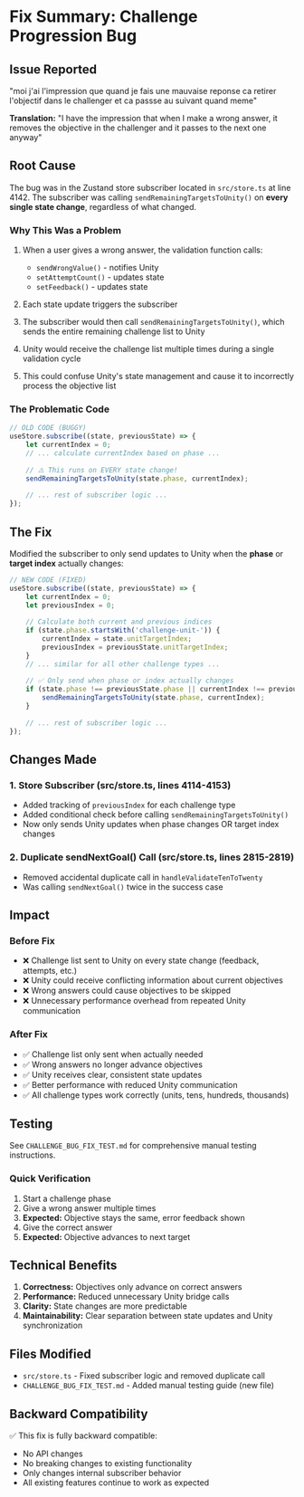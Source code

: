# Fix Summary: Challenge Progression Bug

## Issue Reported
"moi j'ai l'impression que quand je fais une mauvaise reponse ca retirer l'objectif dans le challenger et ca passse au suivant quand meme"

**Translation:** "I have the impression that when I make a wrong answer, it removes the objective in the challenger and it passes to the next one anyway"

## Root Cause

The bug was in the Zustand store subscriber located in `src/store.ts` at line 4142. The subscriber was calling `sendRemainingTargetsToUnity()` on **every single state change**, regardless of what changed.

### Why This Was a Problem

1. When a user gives a wrong answer, the validation function calls:
   - `sendWrongValue()` - notifies Unity
   - `setAttemptCount()` - updates state
   - `setFeedback()` - updates state

2. Each state update triggers the subscriber

3. The subscriber would then call `sendRemainingTargetsToUnity()`, which sends the entire remaining challenge list to Unity

4. Unity would receive the challenge list multiple times during a single validation cycle

5. This could confuse Unity's state management and cause it to incorrectly process the objective list

### The Problematic Code

```typescript
// OLD CODE (BUGGY)
useStore.subscribe((state, previousState) => {
    let currentIndex = 0;
    // ... calculate currentIndex based on phase ...
    
    // ⚠️ This runs on EVERY state change!
    sendRemainingTargetsToUnity(state.phase, currentIndex);
    
    // ... rest of subscriber logic ...
});
```

## The Fix

Modified the subscriber to only send updates to Unity when the **phase** or **target index** actually changes:

```typescript
// NEW CODE (FIXED)
useStore.subscribe((state, previousState) => {
    let currentIndex = 0;
    let previousIndex = 0;
    
    // Calculate both current and previous indices
    if (state.phase.startsWith('challenge-unit-')) {
        currentIndex = state.unitTargetIndex;
        previousIndex = previousState.unitTargetIndex;
    }
    // ... similar for all other challenge types ...
    
    // ✅ Only send when phase or index actually changes
    if (state.phase !== previousState.phase || currentIndex !== previousIndex) {
        sendRemainingTargetsToUnity(state.phase, currentIndex);
    }
    
    // ... rest of subscriber logic ...
});
```

## Changes Made

### 1. Store Subscriber (src/store.ts, lines 4114-4153)
- Added tracking of `previousIndex` for each challenge type
- Added conditional check before calling `sendRemainingTargetsToUnity()`
- Now only sends Unity updates when phase changes OR target index changes

### 2. Duplicate sendNextGoal() Call (src/store.ts, lines 2815-2819)
- Removed accidental duplicate call in `handleValidateTenToTwenty`
- Was calling `sendNextGoal()` twice in the success case

## Impact

### Before Fix
- ❌ Challenge list sent to Unity on every state change (feedback, attempts, etc.)
- ❌ Unity could receive conflicting information about current objectives
- ❌ Wrong answers could cause objectives to be skipped
- ❌ Unnecessary performance overhead from repeated Unity communication

### After Fix
- ✅ Challenge list only sent when actually needed
- ✅ Wrong answers no longer advance objectives
- ✅ Unity receives clear, consistent state updates
- ✅ Better performance with reduced Unity communication
- ✅ All challenge types work correctly (units, tens, hundreds, thousands)

## Testing

See `CHALLENGE_BUG_FIX_TEST.md` for comprehensive manual testing instructions.

### Quick Verification
1. Start a challenge phase
2. Give a wrong answer multiple times
3. **Expected:** Objective stays the same, error feedback shown
4. Give the correct answer
5. **Expected:** Objective advances to next target

## Technical Benefits

1. **Correctness:** Objectives only advance on correct answers
2. **Performance:** Reduced unnecessary Unity bridge calls
3. **Clarity:** State changes are more predictable
4. **Maintainability:** Clear separation between state updates and Unity synchronization

## Files Modified

- `src/store.ts` - Fixed subscriber logic and removed duplicate call
- `CHALLENGE_BUG_FIX_TEST.md` - Added manual testing guide (new file)

## Backward Compatibility

✅ This fix is fully backward compatible:
- No API changes
- No breaking changes to existing functionality
- Only changes internal subscriber behavior
- All existing features continue to work as expected
